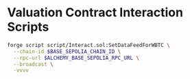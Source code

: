 # Valuation Contract Interaction Scripts

```bash
forge script script/Interact.sol:SetDataFeedForWBTC \
  --chain-id $BASE_SEPOLIA_CHAIN_ID \
  --rpc-url $ALCHEMY_BASE_SEPOLIA_RPC_URL \
  --broadcast \
  -vvvv
```
